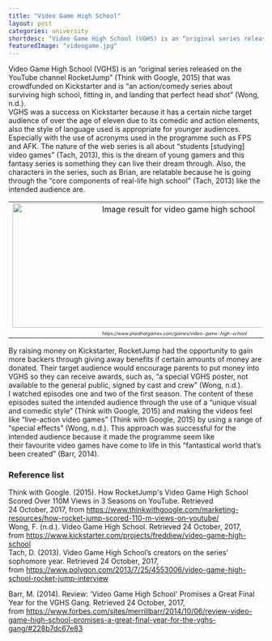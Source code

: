 ```yaml
---
title: "Video Game High School"
layout: post
categories: university
shortdesc: "Video Game High School (VGHS) is an “original series released on the YouTube channel RocketJump” (Think with Google, 2015) that was crowdfunded on Kickstarter and is “an action/comedy series about surviving high school, fitting in, and landing that perfect head shot” (Wong, n.d.)"
featuredImage: "videogame.jpg"
---
```


<div class="MsoNormal">
Video Game High School (VGHS) is an “original series released on the YouTube channel RocketJump” (Think with Google, 2015) that was crowdfunded on Kickstarter and is “an action/comedy series about surviving high school, fitting in, and landing that perfect head shot” (Wong, n.d.).<o:p></o:p></div>
<div class="MsoNormal">

</div>
<div class="MsoNormal">
VGHS was a success on Kickstarter because it has a certain niche target audience of over the age of eleven due to its comedic and action elements, also the style of language used is appropriate for younger audiences. Especially with the use of acronyms used in the programme such as FPS and AFK. The nature of the web series is all about “students [studying] video games” (Tach, 2013), this is the dream of young gamers and this fantasy series is something they can live their dream through. Also, the characters in the series, such as Brian, are relatable because he is going through the “core components of real-life high school” (Tach, 2013) like the intended audience are.<o:p></o:p>

<table align="center" cellpadding="0" cellspacing="0" class="tr-caption-container" style="margin-left: auto; margin-right: auto; text-align: center;"><tbody>
<tr><td style="text-align: center;"><img alt="Image result for video game high school" height="246" src="https://www.plaidhatgames.com/images/games/video-game-high-school/cover.png" style="margin-left: auto; margin-right: auto;" width="640" /></td></tr>
<tr><td class="tr-caption" style="font-size: 12.8px;"><span style="font-size: xx-small;"><i>https://www.plaidhatgames.com/games/video-game-high-school</i></span></td></tr>
</tbody></table>
</div>
<div class="MsoNormal">

</div>
<div class="MsoNormal">
By raising money on Kickstarter, RocketJump had the opportunity to gain more backers through giving away benefits if certain amounts of money are donated. Their target audience would encourage parents to put money into VGHS so they can receive awards, such as, “a special VGHS poster, not available to the general public, signed by cast and crew” (Wong, n.d.).<o:p></o:p></div>
<div class="MsoNormal">

</div>

<div class="MsoNormal">
I watched episodes one and two of the first season. The content of these episodes suited the intended audience through the use of a “unique visual and comedic style” (Think with Google, 2015) and making the videos feel like “live-action video games” (Think with Google, 2015) by using a range of “special effects” (Wong, n.d.). This approach was successful for the intended audience because it made the programme seem like their&nbsp;favourite&nbsp;video games have come to life in this “fantastical world that’s been created” (Barr, 2014).<o:p></o:p></div>
<div class="MsoNormal">

</div>
<h3>
Reference list</h3>
<div>
<div class="MsoNormal">
<span style="font-family: inherit;">Think&nbsp;with&nbsp;Google. (2015).&nbsp;<span style="mso-bidi-font-style: italic;">How RocketJump's Video Game High School Scored Over 110M Views in 3 Seasons on YouTube</span>. Retrieved 24&nbsp;October,&nbsp;2017, from&nbsp;<a href="https://www.thinkwithgoogle.com/marketing-resources/how-rocket-jump-scored-110-m-views-on-youtube/">https://www.thinkwithgoogle.com/marketing-resources/how-rocket-jump-scored-110-m-views-on-youtube/</a><o:p></o:p></span></div>
<div class="MsoNormal">

</div>
<div class="MsoNormal">
<span style="font-family: inherit;">Wong, F. (n.d.). Video Game High School. Retrieved 24&nbsp;October,&nbsp;2017, from&nbsp;<a href="https://www.kickstarter.com/projects/freddiew/video-game-high-school">https://www.kickstarter.com/projects/freddiew/video-game-high-school</a><o:p></o:p></span></div>
<div class="MsoNormal">

</div>
<div class="MsoNormal">
<span style="font-family: inherit;">Tach, D. (2013). Video Game High School’s creators on the series’ sophomore year. Retrieved 24&nbsp;October,&nbsp;2017, from&nbsp;<a href="https://www.polygon.com/2013/7/25/4553006/video-game-high-school-rocket-jump-interview">https://www.polygon.com/2013/7/25/4553006/video-game-high-school-rocket-jump-interview</a><o:p></o:p></span></div>

<span style="font-family: inherit;"><span style="font-weight: normal;">Barr, M. (2014). Review:&nbsp;</span><span style="font-weight: normal;">'Video Game High School' Promises a Great Final Year for the VGHS Gang. Retrieved 24 October, 2017, from&nbsp;</span></span><span style="font-weight: normal;"><a href="https://www.forbes.com/sites/merrillbarr/2014/10/06/review-video-game-high-school-promises-a-great-final-year-for-the-vghs-gang/#228b7dc67e83"><span style="font-family: inherit;">https://www.forbes.com/sites/merrillbarr/2014/10/06/review-video-game-high-school-promises-a-great-final-year-for-the-vghs-gang/#228b7dc67e83</span></a></span></div>
